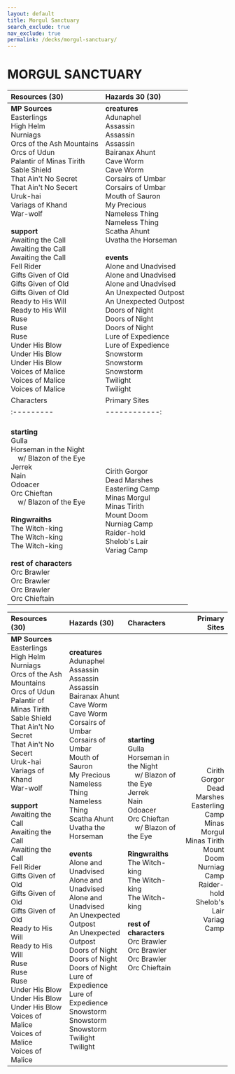 ```yaml
---
layout: default
title: Morgul Sanctuary
search_exclude: true
nav_exclude: true
permalink: /decks/morgul-sanctuary/
---
```


# MORGUL SANCTUARY

| Resources (30) | Hazards 30 (30) |
| :------------- | :--------- |
| **MP Sources**<br>Easterlings<br>High Helm<br>Nurniags<br>Orcs of the Ash Mountains<br>Orcs of Udun<br>Palantir of Minas Tirith<br>Sable Shield<br>That Ain't No Secret<br>That Ain't No Secert<br>Uruk-hai<br>Variags of Khand<br>War-wolf<br><br>**support**<br>Awaiting the Call<br>Awaiting the Call<br>Awaiting the Call<br>Fell Rider<br>Gifts Given of Old<br>Gifts Given of Old<br>Gifts Given of Old<br>Ready to His Will<br>Ready to His Will<br>Ruse<br>Ruse<br>Ruse<br>Under His Blow<br>Under His Blow<br>Under His Blow<br>Voices of Malice<br>Voices of Malice<br>Voices of Malice | **creatures**<br>Adunaphel<br>Assassin<br>Assassin<br>Assassin<br>Bairanax Ahunt<br>Cave Worm<br>Cave Worm<br>Corsairs of Umbar<br>Corsairs of Umbar<br>Mouth of Sauron<br>My Precious<br>Nameless Thing<br>Nameless Thing<br>Scatha Ahunt<br>Uvatha the Horseman<br><br>**events**<br>Alone and Unadvised<br>Alone and Unadvised<br>Alone and Unadvised<br>An Unexpected Outpost<br>An Unexpected Outpost<br>Doors of Night<br>Doors of Night<br>Doors of Night<br>Lure of Expedience<br>Lure of Expedience<br>Snowstorm<br>Snowstorm<br>Snowstorm<br>Twilight<br>Twilight |
| Characters | Primary Sites |
| :--------- | ------------: |
| <br>**starting**<br>Gulla<br>Horseman in the Night<br>&emsp;w/ Blazon of the Eye<br>Jerrek<br>Nain<br>Odoacer<br>Orc Chieftan<br>&emsp;w/ Blazon of the Eye<br><br>**Ringwraiths**<br>The Witch-king<br>The Witch-king<br>The Witch-king<br><br>**rest of characters**<br>Orc Brawler<br>Orc Brawler<br>Orc Brawler<br>Orc Chieftain | Cirith Gorgor<br>Dead Marshes<br>Easterling Camp<br>Minas Morgul<br>Minas Tirith<br>Mount Doom<br>Nurniag Camp<br>Raider-hold<br>Shelob's Lair<br>Variag Camp


| Resources (30) | Hazards (30) | Characters | Primary Sites |
| :------------- | :--------- | :----------- | ------------: |
| **MP Sources**<br>Easterlings<br>High Helm<br>Nurniags<br>Orcs of the Ash Mountains<br>Orcs of Udun<br>Palantir of Minas Tirith<br>Sable Shield<br>That Ain't No Secret<br>That Ain't No Secert<br>Uruk-hai<br>Variags of Khand<br>War-wolf<br><br>**support**<br>Awaiting the Call<br>Awaiting the Call<br>Awaiting the Call<br>Fell Rider<br>Gifts Given of Old<br>Gifts Given of Old<br>Gifts Given of Old<br>Ready to His Will<br>Ready to His Will<br>Ruse<br>Ruse<br>Ruse<br>Under His Blow<br>Under His Blow<br>Under His Blow<br>Voices of Malice<br>Voices of Malice<br>Voices of Malice | **creatures**<br>Adunaphel<br>Assassin<br>Assassin<br>Assassin<br>Bairanax Ahunt<br>Cave Worm<br>Cave Worm<br>Corsairs of Umbar<br>Corsairs of Umbar<br>Mouth of Sauron<br>My Precious<br>Nameless Thing<br>Nameless Thing<br>Scatha Ahunt<br>Uvatha the Horseman<br><br>**events**<br>Alone and Unadvised<br>Alone and Unadvised<br>Alone and Unadvised<br>An Unexpected Outpost<br>An Unexpected Outpost<br>Doors of Night<br>Doors of Night<br>Doors of Night<br>Lure of Expedience<br>Lure of Expedience<br>Snowstorm<br>Snowstorm<br>Snowstorm<br>Twilight<br>Twilight | <br>**starting**<br>Gulla<br>Horseman in the Night<br>&emsp;w/ Blazon of the Eye<br>Jerrek<br>Nain<br>Odoacer<br>Orc Chieftan<br>&emsp;w/ Blazon of the Eye<br><br>**Ringwraiths**<br>The Witch-king<br>The Witch-king<br>The Witch-king<br><br>**rest of characters**<br>Orc Brawler<br>Orc Brawler<br>Orc Brawler<br>Orc Chieftain | Cirith Gorgor<br>Dead Marshes<br>Easterling Camp<br>Minas Morgul<br>Minas Tirith<br>Mount Doom<br>Nurniag Camp<br>Raider-hold<br>Shelob's Lair<br>Variag Camp |
